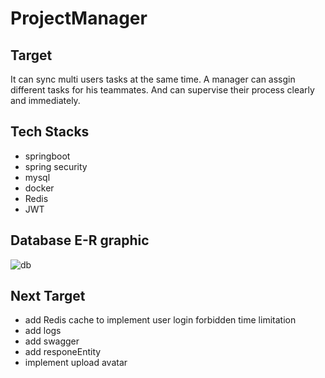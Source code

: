 # ProjectManager
## Target
It can sync multi users tasks at the same time.
A manager can assgin different tasks for his teammates. And can supervise their process clearly and immediately.

## Tech Stacks
- springboot
- spring security
- mysql
- docker
- Redis
- JWT

## Database E-R graphic
![db](https://user-images.githubusercontent.com/74342663/165729919-229b3e82-0dc5-4daf-9e96-12bf5c0e90b9.png)



## Next Target
- add Redis cache to implement user login forbidden time limitation
- add logs
- add swagger
- add responeEntity
- implement upload avatar
